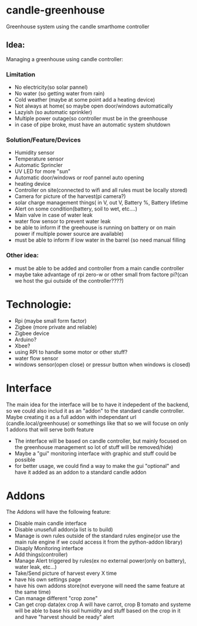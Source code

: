 # candle-greenhouse
Greenhouse system using the candle smarthome controller


## Idea:

Managing a greenhouse using candle controller:

### Limitation

- No electricity(so solar pannel)
- No water (so getting water from rain)
- Cold weather (maybe at some point add a heating device)
- Not always at home( so maybe open door/windows automatically
- Lazyish (so automatic sprinkler)
- Multiple power outage(so controller must be in the greenhouse
- in case of pipe broke, must have an automatic system shutdown


### Solution/Feature/Devices

- Humidity sensor
- Temperature sensor
- Automatic Sprincler
- UV LED for more "sun"
- Automatic door/windows or roof pannel auto opening
- heating device
- Controller on site(connected to wifi and all rules must be locally stored)
- Camera for picture of the harvest(pi camera?)
- solar charge management things( in V, out V, Battery %, Battery lifetime
- Alert on some condition(battery, soil to wet, etc....)
- Main valve in case of water leak
- water flow sensor to prevent water leak
- be able to inform if the greehouse is running on battery or on main power if multiple power source are available)
- must be able to inform if low water in the barrel (so need manual filling

### Other idea:

- must be able to be added and controller from a main candle controller
- maybe take advantage of rpi zero-w or other small from factore pi?(can we host the gui outside of the controller????)

# Technologie:

- Rpi (maybe small form factor)
- Zigbee (more private and reliable)
- Zigbee device
- Arduino?
- Xbee?
- using RPI to handle some motor or other stuff?
- water flow sensor
- windows sensor(open close) or pressur button when windows is closed)

# Interface

The main idea for the interface will be to have it indepedent of the backend, so we could also includ it as an "addon" to the standard candle controller.
Maybe creating it as a full addon with independant url (candle.local/greenhouse) or somethings like that so we will focuse on only 1 addons that will serve both feature

- The interface will be based on candle controller, but mainly focused on the greenhouse management so lot of stuff will be removed/hide)
- Maybe a "gui" monitoring interface with graphic and stuff could be possible
- for better usage, we could find a way to make the gui "optional" and have it added as an addon to a standard candle addon

# Addons

The Addons will have the following feature:
- Disable main candle interface
- Disable unusefull addon(a list is to build)
- Manage is own rules outside of the standard rules engine(or use the main rule engine if we could access it from the python-addon library)
- Disaply Monitoring interface
- Add things(controller)
- Manage Alert triggered by rules(ex no external power(only on battery), water leak, etc...)
- Take/Send picture of harvest every X time
- have his own settings page
- have his own addons store(not everyone will need the same feature at the same time)
- Can manage different "crop zone"
- Can get crop data(ex crop A will have carrot, crop B tomato and systeme will be able to base his soil humidity and stuff based on the crop in it and have "harvest should be ready" alert
